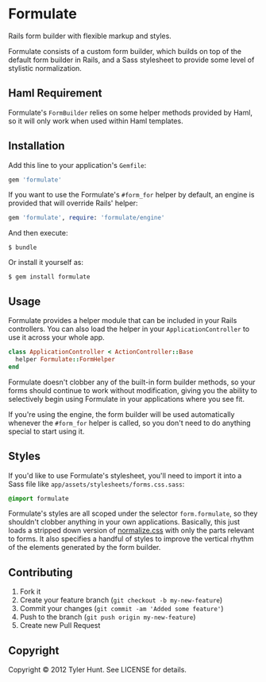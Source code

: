 # Formulate

Rails form builder with flexible markup and styles.

Formulate consists of a custom form builder, which builds on top of the default
form builder in Rails, and a Sass stylesheet to provide some level of stylistic
normalization.


## Haml Requirement

Formulate's `FormBuilder` relies on some helper methods provided by Haml, so
it will only work when used within Haml templates.


## Installation

Add this line to your application's `Gemfile`:

``` ruby
gem 'formulate'
```

If you want to use the Formulate's `#form_for` helper by default, an engine
is provided that will override Rails' helper:

``` ruby
gem 'formulate', require: 'formulate/engine'
```

And then execute:

    $ bundle

Or install it yourself as:

    $ gem install formulate


## Usage

Formulate provides a helper module that can be included in your Rails
controllers. You can also load the helper in your `ApplicationController` to
use it across your whole app.

``` ruby
class ApplicationController < ActionController::Base
  helper Formulate::FormHelper
end
```

Formulate doesn't clobber any of the built-in form builder methods, so your
forms should continue to work without modification, giving you the ability to
selectively begin using Formulate in your applications where you see fit.

If you're using the engine, the form builder will be used automatically
whenever the `#form_for` helper is called, so you don't need to do anything
special to start using it.


## Styles

If you'd like to use Formulate's stylesheet, you'll need to import it into a
Sass file like `app/assets/stylesheets/forms.css.sass`:

``` sass
@import formulate
```

Formulate's styles are all scoped under the selector `form.formulate`, so they
shouldn't clobber anything in your own applications. Basically, this just loads
a stripped down version of [normalize.css] with only the parts relevant to
forms. It also specifies a handful of styles to improve the vertical rhythm of
the elements generated by the form builder.

[normalize.css]: http://git.io/normalize


## Contributing

1. Fork it
2. Create your feature branch (`git checkout -b my-new-feature`)
3. Commit your changes (`git commit -am 'Added some feature'`)
4. Push to the branch (`git push origin my-new-feature`)
5. Create new Pull Request


## Copyright

Copyright © 2012 Tyler Hunt. See LICENSE for details.
